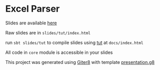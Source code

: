 # Excel Parser

Slides are available [here][slides]

Raw slides are in `slides/tut/index.html`

run `sbt slides/tut` to compile slides using [tut][tut] at `docs/index.html`

All code in `core` module is accessible in your slides




This project was generated using [Giter8][g8] with template [presentation.g8][presentation.g8]

[slides]: https://julien-truffaut.github.io/fp-api/#1
[g8]: http://www.foundweekends.org/giter8/
[presentation.g8]: https://github.com/julien-truffaut/presentation.g8
[tut]: https://github.com/tpolecat/tut